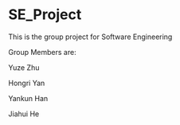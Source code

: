 # SE_Project
This is the group project for Software Engineering

Group Members are:

Yuze Zhu

Hongri Yan

Yankun Han

Jiahui He

